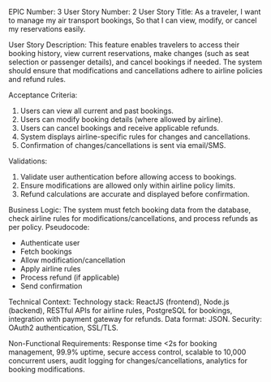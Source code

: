 EPIC Number: 3
User Story Number: 2
User Story Title: As a traveler, I want to manage my air transport bookings, So that I can view, modify, or cancel my reservations easily.

User Story Description: This feature enables travelers to access their booking history, view current reservations, make changes (such as seat selection or passenger details), and cancel bookings if needed. The system should ensure that modifications and cancellations adhere to airline policies and refund rules.

Acceptance Criteria:
1. Users can view all current and past bookings.
2. Users can modify booking details (where allowed by airline).
3. Users can cancel bookings and receive applicable refunds.
4. System displays airline-specific rules for changes and cancellations.
5. Confirmation of changes/cancellations is sent via email/SMS.

Validations:
1. Validate user authentication before allowing access to bookings.
2. Ensure modifications are allowed only within airline policy limits.
3. Refund calculations are accurate and displayed before confirmation.

Business Logic: The system must fetch booking data from the database, check airline rules for modifications/cancellations, and process refunds as per policy. Pseudocode:
- Authenticate user
- Fetch bookings
- Allow modification/cancellation
- Apply airline rules
- Process refund (if applicable)
- Send confirmation

Technical Context: Technology stack: ReactJS (frontend), Node.js (backend), RESTful APIs for airline rules, PostgreSQL for bookings, integration with payment gateway for refunds. Data format: JSON. Security: OAuth2 authentication, SSL/TLS.

Non-Functional Requirements: Response time <2s for booking management, 99.9% uptime, secure access control, scalable to 10,000 concurrent users, audit logging for changes/cancellations, analytics for booking modifications.